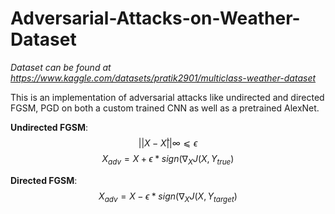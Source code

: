 # Adversarial-Attacks-on-Weather-Dataset

*Dataset can be found at https://www.kaggle.com/datasets/pratik2901/multiclass-weather-dataset*

This is an implementation of adversarial attacks like undirected and directed FGSM, PGD on both a custom trained CNN as well as a pretrained AlexNet. 

**Undirected FGSM**:
$$||X−X̂||∞⩽ϵ$$
$$X_{adv} = X + ϵ * sign(∇_{X}J(X,Y_{true})$$

**Directed FGSM**:
$$X_{adv}=X−ϵ*sign(∇_{X}J(X,Y_{target})$$
